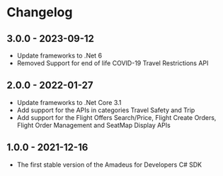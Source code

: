 # Changelog

## 3.0.0 - 2023-09-12

- Update frameworks to .Net 6
- Removed Support for end of life COVID-19 Travel Restrictions API

## 2.0.0 - 2022-01-27

- Update frameworks to .Net Core 3.1
- Add support for the APIs in categories Travel Safety and Trip
- Add support for the Flight Offers Search/Price, Flight Create Orders, Flight Order Management and SeatMap Display APIs

## 1.0.0 - 2021-12-16

- The first stable version of the Amadeus for Developers C# SDK
